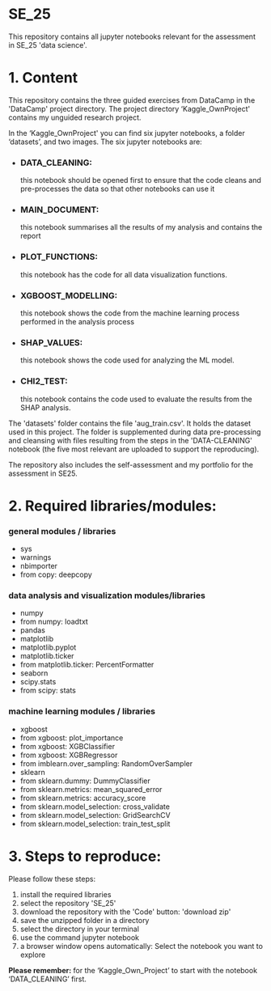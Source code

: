 # **SE_25**

This repository contains all jupyter notebooks relevant for the assessment in SE_25 'data science'.

# 1. Content
This repository contains the three guided exercises from DataCamp in the 'DataCamp' project directory. The project directory ‘Kaggle_OwnProject' contains my unguided research project.

In the ‘Kaggle_OwnProject' you can find six jupyter notebooks, a folder ‘datasets’, and two images. The six jupyter notebooks are:
- ### **DATA_CLEANING:** 
  this notebook should be opened first to ensure that the code cleans and pre-processes the data so that other notebooks can use it
- ### **MAIN_DOCUMENT:** 
  this notebook summarises all the results of my analysis and contains the report
- ### **PLOT_FUNCTIONS:**
  this notebook has the code for all data visualization functions.
- ### **XGBOOST_MODELLING:**
  this notebook shows the code from the machine learning process performed in the analysis process
- ### **SHAP_VALUES:** 
  this notebook shows the code used for analyzing the ML model.
- ### **CHI2_TEST:**
  this notebook contains the code used to evaluate the results from the SHAP analysis. 

The 'datasets' folder contains the file 'aug_train.csv'. It holds the dataset used in this project. The folder is supplemented during data pre-processing and cleansing with files resulting from the steps in the 'DATA-CLEANING' notebook (the five most relevant are uploaded to support the reproducing). 

The repository also includes the self-assessment and my portfolio for the assessment in SE25.

# 2. Required libraries/modules:
### general modules / libraries
- sys
- warnings  
- nbimporter
- from copy: deepcopy
### data analysis and visualization modules/libraries
- numpy
- from numpy: loadtxt
- pandas
- matplotlib
- matplotlib.pyplot
- matplotlib.ticker
- from matplotlib.ticker: PercentFormatter
- seaborn
- scipy.stats
- from scipy: stats
### machine learning modules / libraries
- xgboost
- from xgboost: plot_importance
- from xgboost: XGBClassifier
- from xgboost: XGBRegressor
- from imblearn.over_sampling: RandomOverSampler
- sklearn
- from sklearn.dummy: DummyClassifier
- from sklearn.metrics: mean_squared_error
- from sklearn.metrics: accuracy_score
- from sklearn.model_selection: cross_validate
- from sklearn.model_selection: GridSearchCV
- from sklearn.model_selection: train_test_split

# 3. Steps to reproduce:
Please follow these steps:
1. install the required libraries 
2. select the repository 'SE_25'
3. download the repository with the 'Code' button: 'download zip'
4. save the unzipped folder in a directory
5. select the directory in your terminal
6. use the command jupyter notebook
7. a browser window opens automatically: Select the notebook you want to explore

**Please remember:** for the ‘Kaggle_Own_Project’ to start with the notebook ‘DATA_CLEANING’ first. 
